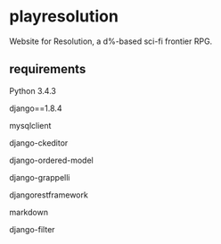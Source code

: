 # playresolution
Website for Resolution, a d%-based sci-fi frontier RPG. 
## requirements
Python 3.4.3

django==1.8.4

mysqlclient

django-ckeditor

django-ordered-model

django-grappelli

djangorestframework

markdown

django-filter
